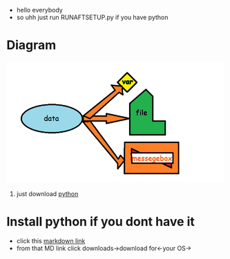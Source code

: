 - hello everybody
- so uhh just run RUNAFTSETUP.py if you have python
# Diagram
![a diagram turning data into a variable file and a message](Untitled.png "data into things")
1. just download <ins>python</ins>
# Install python if you dont have it
- click this [markdown link](https://www.python.org)
- from that MD link click downloads->download for<-your OS->